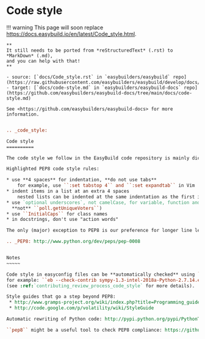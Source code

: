 # Code style

!!! warning
    This page will soon replace <https://docs.easybuild.io/en/latest/Code_style.html>.

    **
    It still needs to be ported from *reStructuredText* (.rst) to *MarkDown* (.md),  
    and you can help with that!
    **

    - source: [`docs/Code_style.rst` in `easybuilders/easybuild` repo](https://raw.githubusercontent.com/easybuilders/easybuild/develop/docs/Code_style.rst)
    - target: [`docs/code-style.md` in `easybuilders/easybuild-docs` repo](https://github.com/easybuilders/easybuild-docs/tree/main/docs/code-style.md)

    See <https://github.com/easybuilders/easybuild-docs> for more information.

```rst

.. _code_style:

Code style
==========

The code style we follow in the EasyBuild code repository is mainly dictated by the Python standard `PEP8`_.

Highlighted PEP8 code style rules:

* use **4 spaces** for indentation, **do not use tabs**
    for example, use ``:set tabstop 4`` and ``:set expandtab`` in Vim
* indent items in a list at an extra 4 spaces
    nested lists can be indented at the same indentation as the first item in the list if it is on the first line, closing brackets must match visual indentation
* use `optional underscores`, not camelCase, for variable, function and method names (i.e. ``poll.get_unique_voters()``,
  **not** ``poll.getUniqueVoters``)
* use ``InitialCaps`` for class names
* in docstrings, don't use "action words"

The only (major) exception to PEP8 is our preference for longer line lengths: line lengths **must be limited to 120 characters**, and should by preference be `shorter than 100 characters` (as opposed to the 80-character limit in PEP8).

.. _PEP8: http://www.python.org/dev/peps/pep-0008


Notes
~~~~~

Code style in easyconfig files can be **automatically checked** using ``--check-contrib``, 
for example: ``eb --check-contrib sympy-1.3-intel-2018a-Python-2.7.14.eb`` 
(see :ref:`contributing_review_process_code_style` for more details).

Style guides that go a step beyond PEP8:
 * http://www.gramps-project.org/wiki/index.php?title=Programming_guidelines
 * http://code.google.com/p/volatility/wiki/StyleGuide

Automatic rewriting of Python code: http://pypi.python.org/pypi/PythonTidy/1.22

``pep8`` might be a useful tool to check PEP8 compliance: https://github.com/jcrocholl/pep8

```
